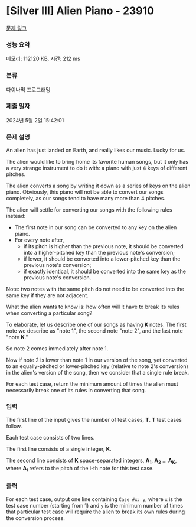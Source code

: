 # [Silver III] Alien Piano - 23910 

[문제 링크](https://www.acmicpc.net/problem/23910) 

### 성능 요약

메모리: 112120 KB, 시간: 212 ms

### 분류

다이나믹 프로그래밍

### 제출 일자

2024년 5월 2일 15:42:01

### 문제 설명

<p>An alien has just landed on Earth, and really likes our music. Lucky for us.</p>

<p>The alien would like to bring home its favorite human songs, but it only has a very strange instrument to do it with: a piano with just 4 keys of different pitches.</p>

<p>The alien converts a song by writing it down as a series of keys on the alien piano. Obviously, this piano will not be able to convert our songs completely, as our songs tend to have many more than 4 pitches.</p>

<p>The alien will settle for converting our songs with the following rules instead:</p>

<ul>
	<li>The first note in our song can be converted to any key on the alien piano.</li>
	<li>For every note after,
	<ul>
		<li>if its pitch is higher than the previous note, it should be converted into a higher-pitched key than the previous note's conversion;</li>
		<li>if lower, it should be converted into a lower-pitched key than the previous note's conversion;</li>
		<li>if exactly identical, it should be converted into the same key as the previous note's conversion.</li>
	</ul>
	</li>
</ul>

<p>Note: two notes with the same pitch do not need to be converted into the same key if they are not adjacent.</p>

<p>What the alien wants to know is: how often will it have to break its rules when converting a particular song?</p>

<p>To elaborate, let us describe one of our songs as having <b>K </b>notes. The first note we describe as "note 1", the second note "note 2", and the last note "note <b>K</b>."</p>

<p>So note 2 comes immediately after note 1.</p>

<p>Now if note 2 is lower than note 1 in our version of the song, yet converted to an equally-pitched or lower-pitched key (relative to note 2's conversion) in the alien's version of the song, then we consider that a single rule break.</p>

<p>For each test case, return the minimum amount of times the alien must necessarily break one of its rules in converting that song.</p>

### 입력 

 <p>The first line of the input gives the number of test cases, <b>T</b>. <b>T</b> test cases follow.</p>

<p>Each test case consists of two lines.</p>

<p>The first line consists of a single integer, <b>K</b>.</p>

<p>The second line consists of <b>K</b> space-separated integers, <b>A<sub>1</sub></b>, <b>A<sub>2</sub></b> ... <b>A<sub>K</sub></b>, where <b>A<sub>i</sub></b> refers to the pitch of the i-th note for this test case.</p>

### 출력 

 <p>For each test case, output one line containing <code>Case #x: y</code>, where <code>x</code> is the test case number (starting from 1) and <code>y</code> is the minimum number of times that particular test case will require the alien to break its own rules during the conversion process.</p>

